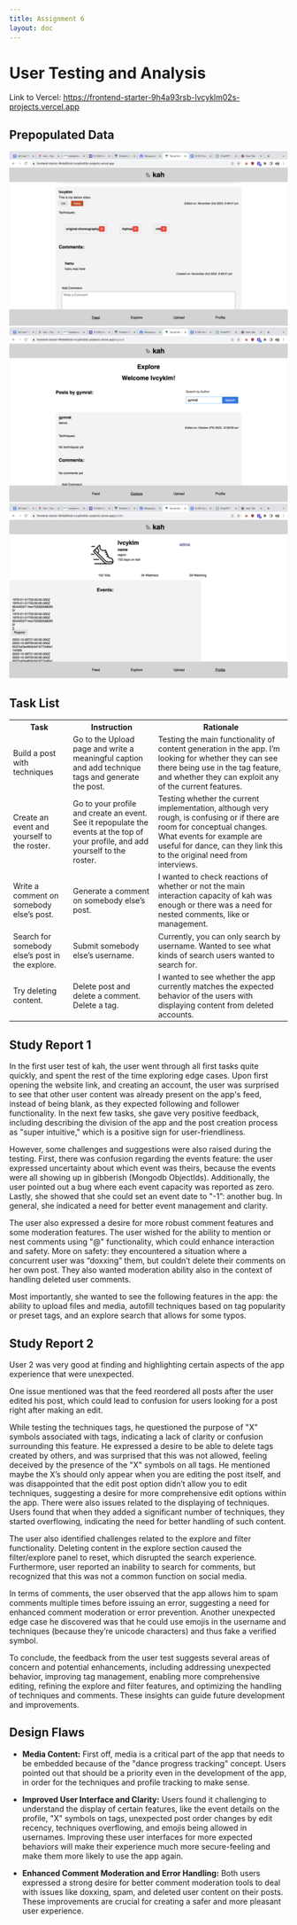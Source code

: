 ```yaml
---
title: Assignment 6
layout: doc
---
```


# User Testing and Analysis

Link to Vercel: https://frontend-starter-9h4a93rsb-lvcyklm02s-projects.vercel.app

## Prepopulated Data
![example tags](images/prepopulated_data/tags.png)
![explore search](images/prepopulated_data/explore.png)
![profile and events](images/prepopulated_data/event_profile.png)

## Task List

<table>
  <tr>
    <th>Task</th>
    <th>Instruction</th>
    <th>Rationale</th>
  </tr>
  <tr>
    <td>Build a post with techniques</td>
    <td>Go to the Upload page and write a meaningful caption and add technique tags and generate the post.</td>
    <td>Testing the main functionality of content generation in the app. I’m looking for whether they can see there being use in the tag feature, and whether they can exploit any of the current features.</td>
  </tr>
  <tr>
    <td>Create an event and yourself to the roster. </td>
    <td>Go to your profile and create an event. See it repopulate the events at the top of your profile, and add yourself to the roster. </td>
    <td>Testing whether the current implementation, although very rough, is confusing or if there are room for conceptual changes. What events for example are useful for dance, can they link this to the original need from interviews.</td>
  </tr>
  <tr>
    <td>Write a comment on somebody else’s post.</td>
    <td>Generate a comment on somebody else’s post.</td>
    <td>I wanted to check reactions of whether or not the main interaction capacity of kah was enough or there was a need for nested comments, like or management.</td>
  </tr>
  <tr>
    <td>Search for somebody else’s post in the explore.</td>
    <td>Submit somebody else’s username.</td>
    <td>Currently, you can only search by username. Wanted to see what kinds of search users wanted to search for.</td>
  </tr>
  <tr>
    <td>Try deleting content.</td>
    <td>Delete post and delete a comment. Delete a tag.</td>
    <td>I wanted to see whether the app currently matches the expected behavior of the users with displaying content from deleted accounts.</td>
  </tr>
</table>

## Study Report 1

In the first user test of kah, the user went through all first tasks quite quickly, and spent the rest of the time exploring edge cases. Upon first opening the website link, and creating an account, the user was surprised to see that other user content was already present on the app's feed, instead of being blank, as they expected following and follower functionality. In the next few tasks, she gave very positive feedback, including describing the division of the app and the post creation process as "super intuitive," which is a positive sign for user-friendliness.

However, some challenges and suggestions were also raised during the testing. First, there was confusion regarding the events feature: the user expressed uncertainty about which event was theirs, because the events were all showing up in gibberish (Mongodb ObjectIds). Additionally, the user pointed out a bug where each event capacity was reported as zero. Lastly, she showed that she could set an event date to "-1”: another bug. In general, she indicated a need for better event management and clarity.

The user also expressed a desire for more robust comment features and some moderation features. The user wished for the ability to mention or nest comments using "@" functionality, which could enhance interaction and safety. More on safety: they encountered a situation where a concurrent user was “doxxing” them, but couldn’t delete their comments on her own post. They also wanted moderation ability also in the context of handling deleted user comments. 

Most importantly, she wanted to see the following features in the app: the ability to upload files and media, autofill techniques based on tag popularity or preset tags, and an explore search that allows for some typos. 


## Study Report 2

User 2 was very good at finding and highlighting certain aspects of the app experience that were unexpected. 

One issue mentioned was that the feed reordered all posts after the user edited his post, which could lead to confusion for users looking for a post right after making an edit.

While testing the techniques tags, he questioned the purpose of "X" symbols associated with tags, indicating a lack of clarity or confusion surrounding this feature. He expressed a desire to be able to delete tags created by others, and was surprised that this was not allowed, feeling deceived by the presence of the "X" symbols on all tags. He mentioned maybe the X’s should only appear when you are editing the post itself, and was disappointed that the edit post option didn’t allow you to edit techniques, suggesting a desire for more comprehensive edit options within the app. There were also issues related to the displaying of techniques. Users found that when they added a significant number of techniques, they started overflowing, indicating the need for better handling of such content. 

The user also identified challenges related to the explore and filter functionality. Deleting content in the explore section caused the filter/explore panel to reset, which disrupted the search experience. Furthermore, user reported an inability to search for comments, but recognized that this was not a common function on social media.

In terms of comments, the user observed that the app allows him to spam comments multiple times before issuing an error, suggesting a need for enhanced comment moderation or error prevention. Another unexpected edge case he discovered was that he could use emojis in the username and techniques (because they’re unicode characters) and thus fake a verified symbol.

To conclude, the feedback from the user test suggests several areas of concern and potential enhancements, including addressing unexpected behavior, improving tag management, enabling more comprehensive editing, refining the explore and filter features, and optimizing the handling of techniques and comments. These insights can guide future development and improvements.

## Design Flaws
- **Media Content:** First off, media is a critical part of the app that needs to be embedded because of the "dance progress tracking" concept. Users pointed out that should be a priority even in the development of the app, in order for the techniques and profile tracking to make sense. 

- **Improved User Interface and Clarity:** Users found it challenging to understand the display of certain features, like the event details on the profile, "X" symbols on tags, unexpected post order changes by edit recency, techniques overflowing, and emojis being allowed in usernames. Improving these user interfaces for more expected behaviors will make their experience much more secure-feeling and make them more likely to use the app again.

- **Enhanced Comment Moderation and Error Handling:** Both users expressed a strong desire for better comment moderation tools to deal with issues like doxxing, spam, and deleted user content on their posts. These improvements are crucial for creating a safer and more pleasant user experience.

